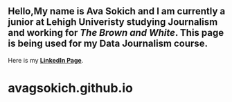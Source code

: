 ## Hello,My name is Ava Sokich and I am currently a junior at Lehigh Univeristy studying Journalism and working for _The Brown and White_. This page is being used for my Data Journalism course. 

Here is my **[LinkedIn Page](https://www.linkedin.com/in/ava-sokich-b672a2261/)**.
# avagsokich.github.io
